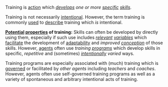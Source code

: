 Training is [action](https://github.com/gcassel/Modular-Organization-Terminology/blob/master/terms/activity.md) which *[develops](https://github.com/gcassel/Modular-Organization-Terminology/blob/master/terms/develop.md) one or more [specific](https://github.com/gcassel/Modular-Organization-Terminology/blob/master/terms/specific.md) [skills](https://github.com/gcassel/Modular-Organization-Terminology/blob/master/terms/skill.md)*.

Training is not necessarily [intentional](https://github.com/gcassel/Modular-Organization-Terminology/blob/master/terms/intention.md).   However, the term training is commonly [used](https://github.com/gcassel/Modular-Organization-Terminology/blob/master/terms/use.md) to [describe](https://github.com/gcassel/Modular-Organization-Terminology/blob/master/terms/describe.md) training which *is* intentional.

**[Potential](https://github.com/gcassel/Modular-Organization-Terminology/blob/master/terms/potential.md) [properties](https://github.com/gcassel/Modular-Organization-Terminology/blob/master/terms/property.md) of training:** Skills can often be developed by directly using them, especially if such use includes *[relevant](https://github.com/gcassel/Modular-Organization-Terminology/blob/master/terms/relevance.md) [variables](https://github.com/gcassel/Modular-Organization-Terminology/blob/master/terms/variable.md)* which [facilitate](https://github.com/gcassel/Modular-Organization-Terminology/blob/master/terms/facilitation.md) the development of [adaptability](https://github.com/gcassel/Modular-Organization-Terminology/blob/master/terms/adapt.md) and *improved [conception](https://github.com/gcassel/Modular-Organization-Terminology/blob/master/terms/concept.md)* of those skills.  However, [agents](https://github.com/gcassel/Modular-Organization-Terminology/blob/master/terms/agent.md) often use *training [programs](https://github.com/gcassel/Modular-Organization-Terminology/blob/master/terms/program.md)* which develop skills in specific, *repetitive* and (sometimes) *[intentionally](https://github.com/gcassel/Modular-Organization-Terminology/blob/master/terms/intention.md) varied* ways.  

Training programs are especially associated with (much) training which is [governed](https://github.com/gcassel/Modular-Organization-Terminology/blob/master/terms/governance.md) or facilitated by *other agents* including *teachers* and *coaches*.  However, agents often use self-governed training programs as well as a variety of spontaneous and arbitrary intentional acts of training. 


